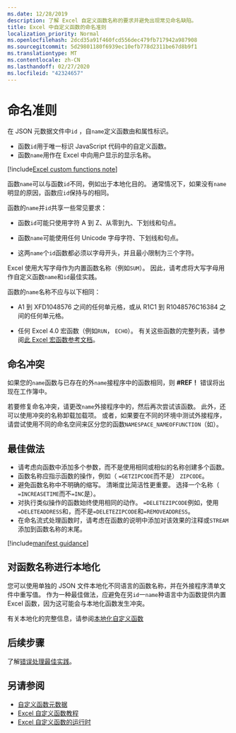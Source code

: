 ```yaml
---
ms.date: 12/28/2019
description: 了解 Excel 自定义函数名称的要求并避免出现常见命名缺陷。
title: Excel 中自定义函数的命名准则
localization_priority: Normal
ms.openlocfilehash: 2dcd35a91f460fcd556dec479fb717942a987908
ms.sourcegitcommit: 5d29801180f6939ec10efb778d2311be67d8b9f1
ms.translationtype: MT
ms.contentlocale: zh-CN
ms.lasthandoff: 02/27/2020
ms.locfileid: "42324657"
---
```

# <a name="naming-guidelines"></a>命名准则

在 JSON 元数据文件中`id` ，自`name`定义函数由和属性标识。

- 函数`id`用于唯一标识 JavaScript 代码中的自定义函数。
- 函数`name`用作在 Excel 中向用户显示的显示名称。

[!include[Excel custom functions note](../includes/excel-custom-functions-note.md)]

函数`name`可以与函数`id`不同，例如出于本地化目的。 通常情况下，如果没有`name`明显的原因，函数应`id`保持与的相同。

函数的`name`并`id`共享一些常见要求：

- 函数`id`可能只使用字符 A 到 Z、从零到九、下划线和句点。

- 函数`name`可能使用任何 Unicode 字母字符、下划线和句点。

- 这两`name`个`id`函数都必须以字母开头，并且最小限制为三个字符。

Excel 使用大写字母作为内置函数名称（例如`SUM`）。 因此，请考虑将大写字母用作自定义函数`name`和`id`最佳实践。

函数的`name`名称不应与以下相同：

- A1 到 XFD1048576 之间的任何单元格，或从 R1C1 到 R1048576C16384 之间的任何单元格。

- 任何 Excel 4.0 宏函数（例如`RUN`， `ECHO`）。  有关这些函数的完整列表，请参阅[此 Excel 宏函数参考文档](https://d13ot9o61jdzpp.cloudfront.net/files/Excel%204.0%20Macro%20Functions%20Reference.pdf)。

## <a name="naming-conflicts"></a>命名冲突

如果您的`name`函数与已存在的外`name`接程序中的函数相同，则 **#REF！** 错误将出现在工作簿中。

若要修复命名冲突，请更改`name`外接程序中的，然后再次尝试该函数。 此外，还可以使用冲突的名称卸载加载项。 或者，如果要在不同的环境中测试外接程序，请尝试使用不同的命名空间来区分您的函数`NAMESPACE_NAMEOFFUNCTION`（如）。

## <a name="best-practices"></a>最佳做法

- 请考虑向函数中添加多个参数，而不是使用相同或相似的名称创建多个函数。
- 函数名称应指示函数的操作，例如（ `=GETZIPCODE`而不是） `ZIPCODE`。
- 避免函数名称中不明确的缩写。 清晰度比简洁性更重要。 选择一个名称（ `=INCREASETIME`而不`=INC`是）。
- 对执行类似操作的函数始终使用相同的动作。 `=DELETEZIPCODE`例如，使用`=DELETEADDRESS`和，而不是`=DELETEZIPCODE`和`=REMOVEADDRESS`。
- 在命名流式处理函数时，请考虑在函数的说明中添加对该效果的注释或`STREAM`添加到函数名称的末尾。

[!include[manifest guidance](../includes/manifest-guidance.md)]

## <a name="localizing-function-names"></a>对函数名称进行本地化

您可以使用单独的 JSON 文件本地化不同语言的函数名称，并在外接程序清单文件中重写值。 作为一种最佳做法，应避免在另`id`一`name`种语言中为函数提供内置 Excel 函数，因为这可能会与本地化函数发生冲突。

有关本地化的完整信息，请参阅[本地化自定义函数](custom-functions-localize.md)

## <a name="next-steps"></a>后续步骤
了解[错误处理最佳实践](custom-functions-errors.md)。

## <a name="see-also"></a>另请参阅

* [自定义函数元数据](custom-functions-json.md)
* [Excel 自定义函数教程](../tutorials/excel-tutorial-create-custom-functions.md)
* [Excel 自定义函数的运行时](custom-functions-runtime.md)
